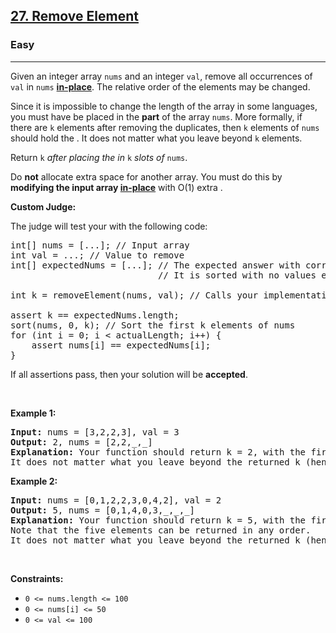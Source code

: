 <h2><a href="https://leetcode.com/problems/remove-element/">27. Remove Element</a></h2><h3>Easy</h3><hr><div><p>Given an integer array <code>nums</code> and an integer <code>val</code>, remove all occurrences of <code>val</code> in <code>nums</code> <a href="https://en.wikipedia.org/wiki/In-place_algorithm" target="_blank"><strong>in-place</strong></a>. The relative order of the elements may be changed.</p>

<p>Since it is impossible to change the length of the array in some languages, you must <span class="tou-node" id="tou-0-00cb5fef-1138-45bd-bda2-3609eeb03c49" lang="es"></span> have <span class="tou-node" id="tou-0-e845fa95-d53b-4b04-9a96-2ac506fedd00" lang="es"></span> be placed in the <strong><span class="tou-node" id="tou-1.0-2b9562f5-aa6a-49f8-b4c3-277bf94fe085" lang="es"></span> part</strong> of the array <code>nums</code>. More formally, if there are <code>k</code> elements after removing the duplicates, then <span class="tou-node" id="tou-6-d2902e25-9124-4a58-9450-b64b5dc5b13f" lang="es"></span> <code>k</code> elements of <code>nums</code> should hold the <span class="tou-node" id="tou-10-4813dc0c-3ecd-4436-ace0-962c754ce33f" lang="es"></span>. It does not matter what you leave beyond <span class="tou-node" id="tou-6-b08dc1b7-4c46-4e74-83cd-2a38599cd0bd"></span> <code>k</code> elements.</p>

<p>Return <code>k</code><em> after placing the <span class="tou-node" id="tou-2.0-38d2cfd4-1507-4d2c-9e96-fdcb82406817" lang="es"></span> in <span class="tou-node" id="tou-2.0-b7965505-eff4-46cb-a994-1e471aed999b" lang="es"></span> </em><code>k</code><em> slots of </em><code>nums</code>.</p>

<p>Do <strong>not</strong> allocate extra space for another array. You must do this by <strong>modifying the input array <a href="https://en.wikipedia.org/wiki/In-place_algorithm" target="_blank">in-place</a></strong> with O(1) extra <span class="tou-node" id="tou-4-44947350-4613-4aab-ae54-8dd13d8353dc" lang="es"></span>.</p>

<p><strong>Custom Judge:</strong></p>

<p>The judge will test your <span class="tou-node" id="tou-0-579eff18-1c2a-49ec-ad54-71162b5f127a" lang="es"></span> with the following code:</p>

<pre>int[] nums = [...]; // Input array
int val = ...; // Value to remove
int[] expectedNums = [...]; // The expected answer with correct length.
                            // It is sorted with no values equaling val.

int k = removeElement(nums, val); // Calls your implementation

assert k == expectedNums.length;
sort(nums, 0, k); // Sort the first k elements of nums
for (int i = 0; i &lt; actualLength; i++) {
    assert nums[i] == expectedNums[i];
}
</pre>

<p>If all assertions pass, then your solution will be <strong>accepted</strong>.</p>

<p>&nbsp;</p>
<p><strong>Example 1:</strong></p>

<pre><strong>Input:</strong> nums = [3,2,2,3], val = 3
<strong>Output:</strong> 2, nums = [2,2,_,_]
<strong>Explanation:</strong> Your function should return k = 2, with the first two elements of nums being 2.
It does not matter what you leave beyond the returned k (hence they are underscores).
</pre>

<p><strong>Example 2:</strong></p>

<pre><strong>Input:</strong> nums = [0,1,2,2,3,0,4,2], val = 2
<strong>Output:</strong> 5, nums = [0,1,4,0,3,_,_,_]
<strong>Explanation:</strong> Your function should return k = 5, with the first five elements of nums containing 0, 0, 1, 3, and 4.
Note that the five elements can be returned in any order.
It does not matter what you leave beyond the returned k (hence they are underscores).
</pre>

<p>&nbsp;</p>
<p><strong>Constraints:</strong></p>

<ul>
	<li><code>0 &lt;= nums.length &lt;= 100</code></li>
	<li><code>0 &lt;= nums[i] &lt;= 50</code></li>
	<li><code>0 &lt;= val &lt;= 100</code></li>
</ul>
</div>